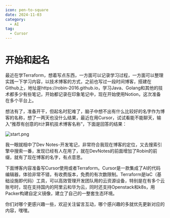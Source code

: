 ```yaml
---
icon: pen-to-square
date: 2024-11-03
category:
  - AI
tag:
  - Cursor
---
```


# 开始和起名

最近在学Terraform，想着写点东西，一方面可以记录学习过程，一方面可以整理实践一下学习内容，以技术博客的方式，之前也写过一段时间博客，搭建在Github上，地址是https://robin-2016.github.io，学习Java、Golang和其他的技术都多少有些笔记，开始都记录在印象笔记中，现在开始使用Notion，这次准备在多个平台上。

想法有了，准备开干，但起名时犯难了，脑子中想不出有什么比较好的名字作为博客的名称，想了一两天也没什么结果，最近在用Cursor，试试看能不能聊天，输入“推荐有创意的it计算机技术博客名称”，下面是回答的结果：

![start.png](/assets/images/start.png)

我一眼就相中了Dev Notes-开发笔记，非常符合我现在博客的定位，又去搜索引擎中搜索一番，发现已经有人在用了，就在DevNotes的前面增加了Robin的前缀，就有了现在博客的名字，有点意思。

下面博客内容准备写Cursor使用或者Terraform。Cursor是一款集成了AI的代码编辑器，体验非常不错，有收费版本，免费的有次数限制。Terraform是IaC（基础设施即代码）工具，可以高效管理开发团队用的云资源设备，特别是在有多个云账号时，现在支持国内的阿里云和华为云，同时还支持Openstack和k8s，用Packer构建自定义镜像，建立了自己的一整套生态环境。

你们对哪个更感兴趣一些，欢迎关注留言互动，哪个感兴趣的多就优先更新对应的内容，嘿嘿。
